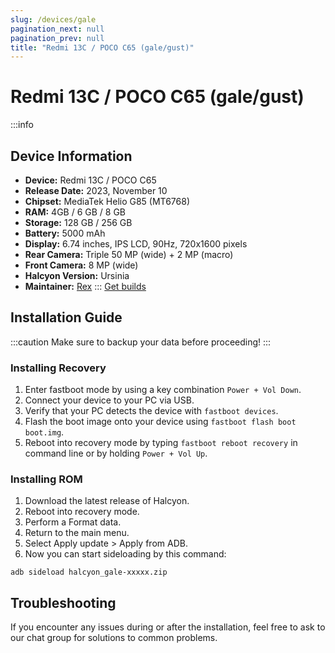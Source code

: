 ```yaml
---
slug: /devices/gale
pagination_next: null
pagination_prev: null
title: "Redmi 13C / POCO C65 (gale/gust)"
---
```

# Redmi 13C / POCO C65 (gale/gust)
:::info
## Device Information
- **Device:** Redmi 13C / POCO C65
- **Release Date:** 2023, November 10
- **Chipset:** 	MediaTek Helio G85 (MT6768)
- **RAM:**  4GB / 6 GB / 8 GB
- **Storage:** 128 GB / 256 GB
- **Battery:** 5000 mAh
- **Display:** 6.74 inches, IPS LCD, 90Hz, 720x1600 pixels
- **Rear Camera:** Triple 50 MP (wide) + 2 MP (macro)
- **Front Camera:** 8 MP (wide)
- **Halcyon Version:** Ursinia
- **Maintainer:** [Rex](https://github.com/sabrina010209)
:::
<a href="https://www.pling.com/p/2058150/" class="button button--primary">Get builds</a>
## Installation Guide
:::caution
Make sure to backup your data before proceeding!
:::
### Installing Recovery
1. Enter fastboot mode by using a key combination `Power + Vol Down`.
2. Connect your device to your PC via USB.
3. Verify that your PC detects the device with `fastboot devices`.
4. Flash the boot image onto your device using `fastboot flash boot boot.img`.
5. Reboot into recovery mode by typing `fastboot reboot recovery` in command line or by holding `Power + Vol Up`.
### Installing ROM
1. Download the latest release of Halcyon.
2. Reboot into recovery mode.
3. Perform a Format data.
4. Return to the main menu.
5. Select Apply update > Apply from ADB.
6. Now you can start sideloading by this command:
```
adb sideload halcyon_gale-xxxxx.zip
```
## Troubleshooting
If you encounter any issues during or after the installation, feel free to ask to our chat group for solutions to common problems.
